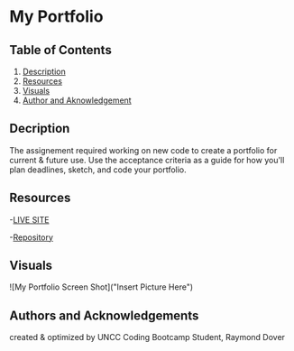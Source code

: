 # My Portfolio

## Table of Contents

1. [Description](#description)
2. [Resources](#resources)
3. [Visuals](#visuals)
4. [Author and Aknowledgement](#author-and-aknowledgements)

## Decription

The assignement required working on new code to create a portfolio for current & future use. Use the acceptance criteria as a guide for how you'll plan deadlines, sketch, and code your portfolio.

## Resources

-[LIVE SITE](https://github.com/raydover/my-portfolio)

-[Repository](https://raydover.github.io/my-portfolio/)

## Visuals


![My Portfolio Screen Shot]("Insert Picture Here")

## Authors and Acknowledgements

created & optimized by UNCC Coding Bootcamp Student, Raymond Dover

